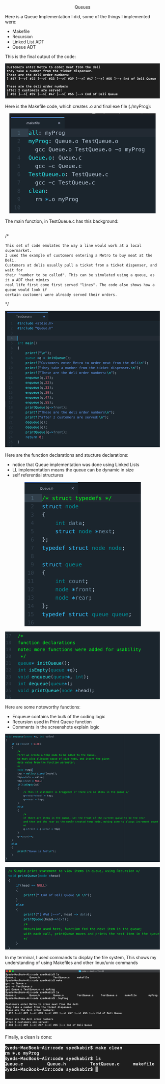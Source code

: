 <p align="center">
  Queues
</p>

Here is a Queue Implementation I did, some of the things I implemented were:
  - Makefile 
  - Recursion 
  - Linked List ADT 
  - Queue ADT

This is the final output of the code:

<p align="center">
  <img src="images/final.png">
</p>

Here is the Makefile code, which creates .o and final exe file (./myProg):

<p align="center">
  <img src="images/makefile.png">
</p>

The main function, in TestQueue.c has this background:

<br>
/*

    This set of code emulates the way a line would work at a local supermarket.
    I used the example of customers entering a Metro to buy meat at the Deli.
    Customers at delis usually pull a ticket from a ticket dispenser, and wait for
    their "number to be called". This can be simulated using a queue, as it a ADT that mimics
    real life first come first served "lines". The code also shows how a queue would look if
    certain customers were already served their orders.
*/
<br>

<p align="center">
  <img src="images/main.png">
</p>

Here are the function declarations and stucture declarations:
- notice that Queue implementation was done using Linked Lists
- LL implementation means the queue can be dynamic in size 
- self referential structures

<p align="center">
  <img src="images/structs.png">
</p>

<p align="center">
  <img src="images/declarations.png">
</p>

Here are some noteworthy functions:
- Enqueue contains the bulk of the coding logic 
- Recursion used in Print Queue function 
- Comments in the screenshots explain logic

<p align="center">
  <img src="images/enqueue.png">
</p>

<p align="center">
  <img src="images/recursion.png">
</p>

In my terminal, I used commands to display the file system, 
This shows my understanding of using Makefiles and other linux/unix commands

<p align="center">
  <img src="images/test.png">
</p>

Finally, a clean is done:

<p align="center">
  <img src="images/clean.png">
</p>


  
  
